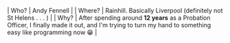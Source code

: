 | Who?  | Andy Fennell    |
| Where? | Rainhill. Basically Liverpool (definitely not St Helens . . . )     |
| Why?    | After spending around **12 years** as a Probation Officer, I finally made it out, and I'm trying to turn my hand to something easy like programming now 😁   |
